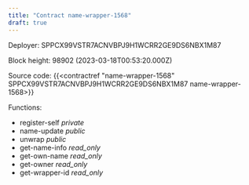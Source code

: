 ```yaml
---
title: "Contract name-wrapper-1568"
draft: true
---
```

Deployer: SPPCX99VSTR7ACNVBPJ9H1WCRR2GE9DS6NBX1M87


 



Block height: 98902 (2023-03-18T00:53:20.000Z)

Source code: {{<contractref "name-wrapper-1568" SPPCX99VSTR7ACNVBPJ9H1WCRR2GE9DS6NBX1M87 name-wrapper-1568>}}

Functions:

* register-self _private_
* name-update _public_
* unwrap _public_
* get-name-info _read_only_
* get-own-name _read_only_
* get-owner _read_only_
* get-wrapper-id _read_only_

